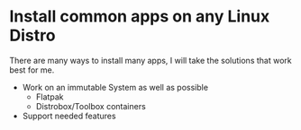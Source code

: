 # Install common apps on any Linux Distro

There are many ways to install many apps, I will take the solutions that work 
best for me.

- Work on an immutable System as well as possible
  - Flatpak
  - Distrobox/Toolbox containers
- Support needed features
